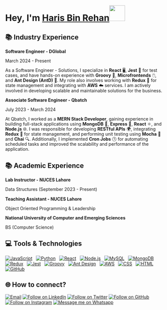 <h1 align="left">Hey, I'm <a href="https://www.linkedin.com/in/harisbinrehan/">Haris Bin Rehan</a><img src="https://media.giphy.com/media/hvRJCLFzcasrR4ia7z/giphy.gif" width="50">

## 📚 Industry Experience
<div style="line-height: 1.15">
    <b>Software Engineer - DGlobal</b>
    <p>March 2024 - Present</p>
    <p>As a Software Engineer - Solutions, I specialize in <b>React</b> 🖥️, <b>Jest</b> 🧪 for test cases, and have hands-on experience with <b>Groovy</b> 📝, <b>Microfrontends</b> 🖱️, and <b>Ant Design (AntD)</b> 🎨. My role also involves working with <b>Redux</b> 🔄 for state management and integrating with <b>AWS</b> ☁️ services. I am actively involved in developing scalable and maintainable solutions for the business.</p>
</div>

<div style="line-height: 1.15">
    <b>Associate Software Engineer - Qbatch</b>
    <p>July 2023 - March 2024</p>
    <p>At Qbatch, I worked as a <b>MERN Stack Developer</b>, gaining experience in building full-stack applications using <b>MongoDB</b> 🍃, <b>Express</b> 🚀, <b>React</b> ⚛️, and <b>Node.js</b> 🌐. I was responsible for developing <b>RESTful APIs</b> 🌍, integrating <b>Redux</b> 🔄 for state management, and performing unit testing using <b>Mocha</b> 🧪 and <b>Chai</b> 🔍. Additionally, I implemented <b>Cron Jobs</b> 🕒 for automating scheduled tasks and improved the scalability and performance of the application.</p>
</div>


## 📚 Academic Experience
<div style="line-height: 1.15">
    <b>Lab Instructor - NUCES Lahore</b>
    <p>Data Structures (September 2023 - Present)</p>
</div>

<div style="line-height: 1.15">
    <b>Teaching Assistant - NUCES Lahore</b>
    <p>Object Oriented Programming & Leadership</p>
</div>

<div style="line-height: 1.15">
    <b>National University of Computer and Emerging Sciences</b>
    <p>BS (Computer Science)</p>
</div>

## 💻 Tools & Technologies

[![JavaScript](https://img.shields.io/badge/-JavaScript-05122A?style=flat&logo=javascript)](#)&nbsp;&nbsp;
[![Python](https://img.shields.io/badge/-Python-05122A?style=flat&logo=python)](#)&nbsp;&nbsp;
[![React](https://img.shields.io/badge/React-20232A?style=flat&logo=react)](#)&nbsp;&nbsp;
[![Node.js](https://img.shields.io/badge/Node.js-339933?style=flat&logo=node.js)](#)&nbsp;&nbsp;
[![MySQL](https://img.shields.io/badge/MySQL-005C84?style=flat&logo=mysql)](#)&nbsp;&nbsp;
[![MongoDB](https://img.shields.io/badge/MongoDB-4EA94B?style=flat&logo=mongodb)](#)&nbsp;&nbsp;
[![Redux](https://img.shields.io/badge/Redux-764ABC?style=flat&logo=redux)](#)&nbsp;&nbsp;
[![Jest](https://img.shields.io/badge/Jest-C21325?style=flat&logo=jest&logoColor=white)](#)&nbsp;&nbsp;
[![Groovy](https://img.shields.io/badge/Groovy-430074?style=flat&logo=groovy)](#)&nbsp;&nbsp;
[![Ant Design](https://img.shields.io/badge/AntDesign-0170FE?style=flat&logo=antdesign)](#)&nbsp;&nbsp;
[![AWS](https://img.shields.io/badge/AWS-232F3E?style=flat&logo=amazonaws)](#)&nbsp;&nbsp;
[![CSS](https://img.shields.io/badge/-CSS-05122A?style=flat&logo=CSS3&logoColor=1572B6)](#)&nbsp;&nbsp;
[![HTML](https://img.shields.io/badge/-HTML-05122A?style=flat&logo=HTML5)](#)&nbsp;&nbsp;
[![GitHub](https://img.shields.io/badge/-GitHub-05122A?style=flat&logo=github)](#)&nbsp;&nbsp;

<h2 align="left">🌐 How to connect?</h2>
<p align="left">
  <a href="mailto:harisbinrehan@gmail.com"><img title="Email" src="https://img.shields.io/badge/Gmail-D14836?style=for-the-badge&logo=gmail&logoColor=white"/></a>
  <a href="https://www.linkedin.com/in/harisbinrehan/"><img title="Follow on LinkedIn" src="https://img.shields.io/badge/LinkedIn-0077B5?style=for-the-badge&logo=linkedin&logoColor=white"/></a>
  <a href="https://twitter.com/harisbinrehan"><img title="Follow on Twitter" src="https://img.shields.io/badge/Twitter-1DA1F2?style=for-the-badge&logo=twitter&logoColor=white"/></a>
  <a href="https://github.com/harisbinrehan"><img title="Follow on GitHub" src="https://img.shields.io/badge/GitHub-100000?style=for-the-badge&logo=github&logoColor=white"/></a>
  <a href="https://www.instagram.com/harisbinrehan/"><img title="Follow on Instagram" src="https://img.shields.io/badge/Instagram-E4405F?style=for-the-badge&logo=instagram&logoColor=white"/></a>
  <a href="https://wa.me/qr/UZZMVOQHH24DL1"><img title="Message me on Whatsapp" src="https://img.shields.io/badge/WhatsApp-25D366?style=for-the-badge&logo=whatsapp&logoColor=white"/></a>
</p>
